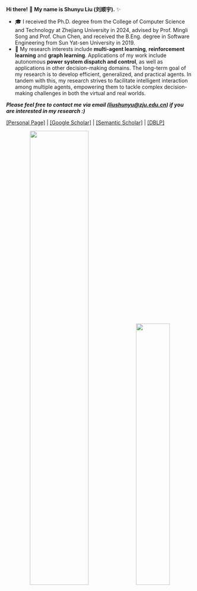 **Hi there!** 👋 **My name is Shunyu Liu (刘顺宇).** ✨

- 🎓 I received the Ph.D. degree from the College of Computer Science and Technology at <a href="https://www.zju.edu.cn/english/" target="_blank" style="text-decoration: none">Zhejiang University</a> in 2024, advised by Prof. <a href="https://person.zju.edu.cn/en/msong" target="_blank" style="text-decoration: none">Mingli Song</a> and Prof. <a href="https://person.zju.edu.cn/en/0082004" target="_blank" style="text-decoration: none">Chun Chen</a>, and received the B.Eng. degree in Software Engineering from <a href="https://www.sysu.edu.cn/sysuen/" target="_blank" style="text-decoration: none">Sun Yat-sen University</a> in 2019. 
- 🥳 My research interests include **multi-agent learning**, **reinforcement learning** and **graph learning**. Applications of my work include autonomous **power system dispatch and control**, as well as applications in other decision-making domains. The long-term goal of my research is to develop efficient, generalized, and practical agents. In tandem with this, my research strives to facilitate intelligent interaction among multiple agents, empowering them to tackle complex decision-making challenges in both the virtual and real worlds.


***Please feel free to contact me via email (liushunyu@zju.edu.cn) if you are interested in my research :)***

[[Personal Page]](https://liushunyu.github.io/) | [[Google Scholar]](https://scholar.google.com/citations?user=4U-X6d4AAAAJ&hl=en) | [[Semantic Scholar]](https://www.semanticscholar.org/author/Shunyu-Liu/2128786021) | [[DBLP]](https://dblp.uni-trier.de/pid/235/0752-1.html)

<div align="center">
  <img src="https://github-readme-stats.vercel.app/api?username=liushunyu&show_icons=true&theme=prussian&rank_icon=github" width="56%">
  <img src="https://github-readme-stats.vercel.app/api/top-langs/?username=liushunyu&theme=prussian&layout=compact&hide=jupyter%20notebook" width="42.5%">
</div>

